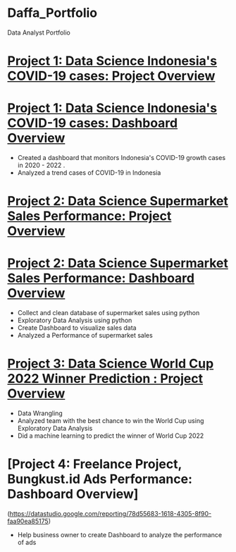 # Daffa_Portfolio
Data Analyst Portfolio



# [Project 1: Data Science Indonesia's COVID-19 cases: Project Overview](https://github.com/daffakhairyal/Daffa_Portfolio/blob/main/covid-19-in-indonesia.ipynb) 
# [Project 1: Data Science Indonesia's COVID-19 cases: Dashboard Overview](https://public.tableau.com/views/covid-19_16679241723830/Dashboard1?:language=en-US&:display_count=n&:origin=viz_share_link) 
* Created a dashboard that monitors Indonesia's COVID-19 growth cases in 2020 - 2022 .
* Analyzed a trend cases of COVID-19 in Indonesia

# [Project 2: Data Science Supermarket Sales Performance: Project Overview](https://github.com/daffakhairyal/Daffa_Portfolio/blob/main/Python_Intro_Sales_Data.ipynb) 
# [Project 2: Data Science Supermarket Sales Performance: Dashboard Overview](https://datastudio.google.com/reporting/3645318f-557f-48e5-8df6-55ab46137e9d/page/m2X4C) 
* Collect and clean database of supermarket sales using python
* Exploratory Data Analysis using python
* Create Dashboard to visualize sales data
* Analyzed a Performance of supermarket sales

# [Project 3: Data Science World Cup 2022 Winner Prediction : Project Overview](https://github.com/daffakhairyal/Daffa_Portfolio/blob/3382ff903665d155e0bdde3a8c01ed2840fd7adc/world-cup-2022-winner-prediction-daffa.ipynb) 
* Data Wrangling
* Analyzed team with the best chance to win the World Cup using Exploratory Data Analysis
* Did a machine learning to predict the winner of World Cup 2022
 
# [Project 4: Freelance Project, Bungkust.id Ads Performance: Dashboard Overview]
(https://datastudio.google.com/reporting/78d55683-1618-4305-8f90-faa90ea85175) 
* Help business owner to create Dashboard to analyze the performance of ads
